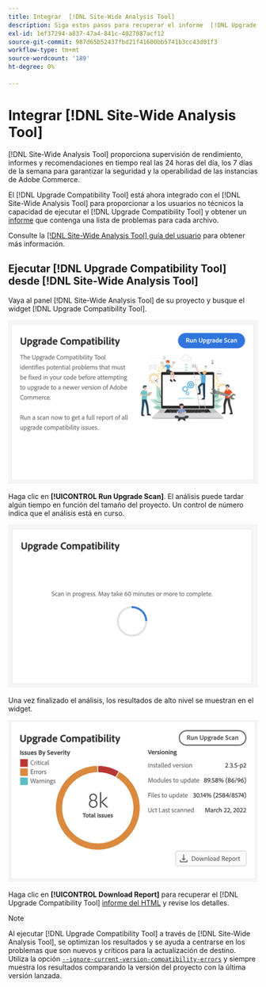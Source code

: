 ```yaml
---
title: Integrar  [!DNL Site-Wide Analysis Tool]
description: Siga estos pasos para recuperar el informe  [!DNL Upgrade Compatibility Tool] del tablero [!DNL Site-Wide Analysis Tool] de su proyecto de Adobe Commerce.
exl-id: 1ef37294-a837-47a4-841c-4027087acf12
source-git-commit: 987d65b52437fbd21f41600bb5741b3cc43d01f3
workflow-type: tm+mt
source-wordcount: '189'
ht-degree: 0%

---
```


# Integrar [!DNL Site-Wide Analysis Tool]

[!DNL Site-Wide Analysis Tool] proporciona supervisión de rendimiento, informes y recomendaciones en tiempo real las 24 horas del día, los 7 días de la semana para garantizar la seguridad y la operabilidad de las instancias de Adobe Commerce.

El [!DNL Upgrade Compatibility Tool] está ahora integrado con el [!DNL Site-Wide Analysis Tool] para proporcionar a los usuarios no técnicos la capacidad de ejecutar el [!DNL Upgrade Compatibility Tool] y obtener un [informe](../upgrade-compatibility-tool/reports.md) que contenga una lista de problemas para cada archivo.

Consulte la [[!DNL Site-Wide Analysis Tool] guía del usuario](https://experienceleague.adobe.com/en/docs/commerce-operations/tools/site-wide-analysis-tool/access) para obtener más información.

## Ejecutar [!DNL Upgrade Compatibility Tool] desde [!DNL Site-Wide Analysis Tool]

Vaya al panel [!DNL Site-Wide Analysis Tool] de su proyecto y busque el widget [!DNL Upgrade Compatibility Tool].

![Widget SWAT UCT - Inicial](../../assets/upgrade-guide/uct-swat-initial.png)

Haga clic en **[!UICONTROL Run Upgrade Scan]**. El análisis puede tardar algún tiempo en función del tamaño del proyecto. Un control de número indica que el análisis está en curso.

![Widget SWAT de UCT - En curso](../../assets/upgrade-guide/uct-swat-progress.png)

Una vez finalizado el análisis, los resultados de alto nivel se muestran en el widget.

![Widget SWAT de UCT - Resultados](../../assets/upgrade-guide/uct-swat-results.png)

Haga clic en **[!UICONTROL Download Report]** para recuperar el [!DNL Upgrade Compatibility Tool] [informe del HTML](../upgrade-compatibility-tool/reports.md#html-report) y revise los detalles.


>[!NOTE]
>
> Al ejecutar [!DNL Upgrade Compatibility Tool] a través de [!DNL Site-Wide Analysis Tool], se optimizan los resultados y se ayuda a centrarse en los problemas que son nuevos y críticos para la actualización de destino. Utiliza la opción [`--ignore-current-version-compatibility-errors`](run.md#optimize-your-results) y siempre muestra los resultados comparando la versión del proyecto con la última versión lanzada.
